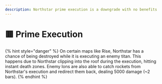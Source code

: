 ```yaml
---
description: Northstar prime execution is a downgrade with no benefits.
---
```


# 🟥 Prime Execution

{% hint style="danger" %}
On certain maps like Rise, Northstar has a chance of being destroyed while it is executing an enemy titan. This happens due to Northstar clipping into the roof during the execution, hitting instant death zones. Enemy Ions are also able to catch rockets from Northstar's execution and redirect them back, dealing 5000 damage (\~2 bars).
{% endhint %}
